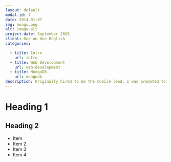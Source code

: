 ```yaml
---
layout: default
modal-id: 7
date: 2014-01-07
img: mongo.png
alt: image-alt
project-date: September 2020
client: One on One English
categories: 

  - title: Intro
    url: intro
  - title: Web Development
    url: web-development
  - title: MongoDB
    url: mongodb
description: Originally hired to be the mobile lead, I was promoted to solutions architect within 6 months.
---
```


# Heading 1

## Heading 2

- Item
- Item 2
- Item 3
- Item 4
